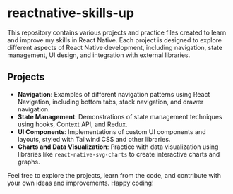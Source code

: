 # reactnative-skills-up

This repository contains various projects and practice files created to learn and improve my skills in React Native. Each project is designed to explore different aspects of React Native development, including navigation, state management, UI design, and integration with external libraries.

## Projects

- **Navigation**: Examples of different navigation patterns using React Navigation, including bottom tabs, stack navigation, and drawer navigation.
- **State Management**: Demonstrations of state management techniques using hooks, Context API, and Redux.
- **UI Components**: Implementations of custom UI components and layouts, styled with Tailwind CSS and other libraries.
- **Charts and Data Visualization**: Practice with data visualization using libraries like `react-native-svg-charts` to create interactive charts and graphs.

Feel free to explore the projects, learn from the code, and contribute with your own ideas and improvements. Happy coding!

